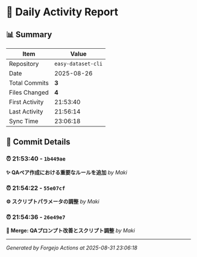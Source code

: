 # 📅 Daily Activity Report

## 📊 Summary
| Item | Value |
|------|-------|
| Repository | `easy-dataset-cli` |
| Date | 2025-08-26 |
| Total Commits | **3** |
| Files Changed | **4** |
| First Activity | 21:53:40 |
| Last Activity | 21:56:14 |
| Sync Time | 23:06:18 |

## 📝 Commit Details

### ⏰ 21:53:40 - `1b449ae`
**✨ QAペア作成における重要なルールを追加**
*by Maki*

### ⏰ 21:54:22 - `55e07cf`
**⚙️ スクリプトパラメータの調整**
*by Maki*

### ⏰ 21:54:36 - `26e49e7`
**🔀 Merge: QAプロンプト改善とスクリプト調整**
*by Maki*

---
*Generated by Forgejo Actions at 2025-08-31 23:06:18*

